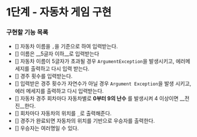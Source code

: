 # 1단계 - 자동차 게임 구현

### 구현할 기능 목록

- [] 자동차 이름을 `,`을 기준으로 하여 입력받는다.  
- [] 이름은 __5글자 이하__로 입력받는다
- [] 자동차 이름이 5글자가 초과될 경우 `ArgumentException`을 발생시키고, 에러메세지를 출력하고 다시 입력 받는다.
- [] 경주 횟수를 입력받는다.
- [] 입력받은 경주 횟수가 자연수가 아닐 경우 `Argument Exception`을 발생 시키고, 에러 메세지를 출력하고 다시 입력받는다.
- [] 자동차 경주 회차마다 자동차별로 __0부터 9의 난수__ 를 발생시켜 4 이상이면 __전진__한다.
- [] 회차마다 자동차의 위치를 `_`로 출력해준다.
- [] 경주가 완료되면 자동차의 위치를 기반으로 우승자를 출력한다.
- [] 우승자는 여러명일 수 있다.

